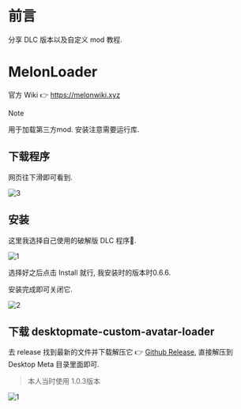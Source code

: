 # 前言

分享 DLC 版本以及自定义 mod 教程.

# MelonLoader

官方 Wiki 👉 https://melonwiki.xyz

> [!NOTE]
> 用于加载第三方mod.
> 安装注意需要运行库.

## 下载程序

网页往下滑即可看到.

![3](https://github.com/user-attachments/assets/0c54f714-4b52-4c95-9aa4-820397216d07)

## 安装

这里我选择自己使用的破解版 DLC 程序🤭.

![1](https://github.com/user-attachments/assets/9b5e0421-f960-4f1c-aad5-73e11acfd8ac)

选择好之后点击 Install 就行, 我安装时的版本时0.6.6.

安装完成即可关闭它.

![2](https://github.com/user-attachments/assets/299aa50e-bba9-45de-a3a1-3842cfd72ca8)

## 下载 desktopmate-custom-avatar-loader

去 release 找到最新的文件并下载解压它 👉 [Github Release](https://github.com/YusufOzmen01/desktopmate-custom-avatar-loader/releases), 直接解压到 Desktop Meta 目录里面即可.

> 本人当时使用 1.0.3版本

![1](https://github.com/user-attachments/assets/f2bd1cb9-9127-481d-b269-6417b271be19)